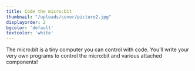 ```yaml
---
title: Code the micro:bit
thumbnail: "/uploads/cover/picture2.jpg"
displayorder: 2
bgcolor: 'default'
textcolor: 'white'
---
```

The micro:bit is a tiny computer you can control with code. You’ll write your very own programs to control the micro:bit and various attached components!